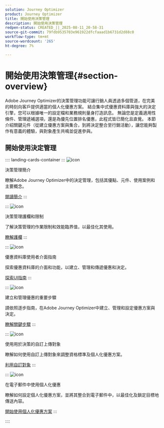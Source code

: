 ```yaml
---
solution: Journey Optimizer
product: Journey Optimizer
title: 開始使用決策管理
description: 開始使用決策管理
redpen-status: CREATED_||_2025-08-11_20-58-31
source-git-commit: 79fdb9535703e961922dfcfaaad1b6731d2d88c0
workflow-type: tm+mt
source-wordcount: '265'
ht-degree: 7%

---
```



# 開始使用決策管理{#section-overview}

Adobe Journey Optimizer的決策管理功能可讓行銷人員透過多個管道，在完美的時刻向客戶提供適當的個人化優惠方案。 結合集中式優惠資料庫與強大的決定引擎，您可以根據唯一的設定檔和業務規則量身打造訊息。 無論您是定義適用性條件、管理遞補選項，還是為優先位置排名優惠，此程式皆已簡化且直覺。 本節介紹關鍵元件（從建立優惠方案與集合，到將決定整合至行銷活動），讓您能夠製作有意義的體驗，與對象產生共鳴並促進參與。

## 開始使用決定管理

:::: landing-cards-container
:::
![icon](https://cdn.experienceleague.adobe.com/icons/book.svg?lang=zh-Hant)

決策管理簡介

瞭解Adobe Journey Optimizer中的決定管理，包括其優點、元件、使用案例和主要概念。

[閱讀簡介](../using/offers/get-started/starting-offer-decisioning.md)
:::

:::
![icon](https://cdn.experienceleague.adobe.com/icons/shield-halved.svg?lang=zh-Hant)

決策管理護欄和限制

了解決策管理的作業限制和效能臨界值，以最佳化其使用。

[瞭解護欄](../using/offers/decision-management-guardrails.md)
:::

:::
![icon](https://cdn.experienceleague.adobe.com/icons/gear.svg?lang=zh-Hant)

優惠資料庫使用者介面指南

探索優惠資料庫的介面和功能，以建立、管理和傳遞優惠和決定。

[探索UI指南](../using/offers/get-started/user-interface.md)
:::

:::
![icon](https://cdn.experienceleague.adobe.com/icons/list-check.svg?lang=zh-Hant)

建立和管理優惠的重要步驟

請依照逐步指南，在Adobe Journey Optimizer中建立、管理和設定優惠方案與決定。

[瞭解關鍵步驟](../using/offers/offer-library/key-steps.md)
:::

:::
![icon](https://cdn.experienceleague.adobe.com/icons/bullseye.svg?lang=zh-Hant)

使用用於決策的自訂上傳對象

瞭解如何使用自訂上傳對象來調整資格標準及個人化優惠方案。

[利用自訂對象](../using/offers/custom-upload-decisioning.md)
:::

:::
![icon](https://cdn.experienceleague.adobe.com/icons/circle-play.svg?lang=zh-Hant)

在電子郵件中使用個人化優惠

瞭解如何設定個人化優惠方案，並將其整合到電子郵件中，以最佳化及鎖定目標地傳送內容。

[開始使用個人化優惠方案](../using/offers/offers-e2e.md)
:::

::::
